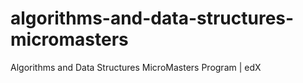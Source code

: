 # algorithms-and-data-structures-micromasters
Algorithms and Data Structures MicroMasters Program | edX
